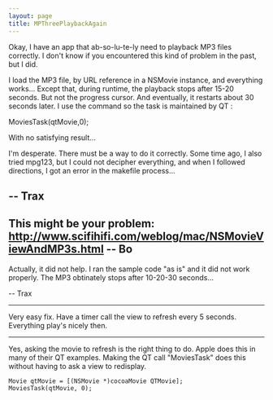 ```yaml
---
layout: page
title: MPThreePlaybackAgain
---
```


Okay, I have an app that ab-so-lu-te-ly need to playback MP3 files correctly. I don't know if you encountered this kind of problem in the past, but I did.

I load the MP3 file, by URL reference in a NSMovie instance, and everything works... Except that, during runtime, the playback stops after 15-20 seconds. But not the progress cursor. And eventually, it restarts about 30 seconds later. I use the command so the task is maintained by QT :
    
MoviesTask(qtMovie,0);


With no satisfying result...

I'm desperate. There must be a way to do it correctly. Some time ago, I also tried mpg123, but I could not decipher everything, and when I followed directions, I got an error in the makefile process...

-- Trax
----
This might be your problem: http://www.scifihifi.com/weblog/mac/NSMovieViewAndMP3s.html  -- Bo
----

Actually, it did not help. I ran the sample code "as is" and it did not work properly. The MP3 obtinately stops after 10-20-30 seconds...

-- Trax

----

Very easy fix. Have a timer call the view to refresh every 5 seconds. Everything play's nicely then.

----

Yes, asking the movie to refresh is the right thing to do. Apple does this in many of their QT examples. Making the QT call "MoviesTask" does this without having to ask a view to redisplay.

    
    Movie qtMovie = [(NSMovie *)cocoaMovie QTMovie];
    MoviesTask(qtMovie, 0);

